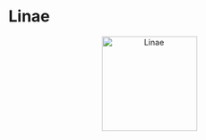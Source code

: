 # Linae
<p align="center">
  <a href="http://linae.org/" target="_blank">
    <img src="http://clamarque.github.io/Linae/img/logo.jpg" alt="Linae" height="170">
  </a>
</p>
